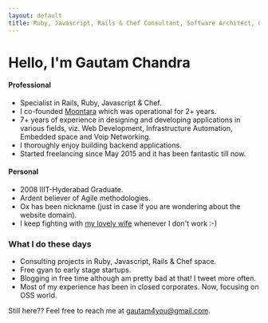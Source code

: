 ```yaml
---
layout: default
title: Ruby, Javascript, Rails & Chef Consultant, Software Architect, Co-Founder of a failed startup!
---
```


# Hello, I'm Gautam Chandra

#### Professional
* Specialist in Rails, Ruby, Javascript & Chef.
* I co-founded [Moontara](https://www.linkedin.com/company/moontara-technovations-pvt-ltd) which was operational for 2+ years.
* 7+ years of experience in designing and developing applications in various fields, viz. Web Development, Infrastructure Automation, Embedded space and Voip Networking.
* I thoroughly enjoy building backend applications.
* Started freelancing since May 2015 and it has been fantastic till now.


#### Personal
* 2008 IIIT-Hyderabad Graduate.
* Ardent believer of Agile methodologies.
* Ox has been nickname (just in case if you are wondering about the website domain).
* I keep fighting with [my lovely wife](https://twitter.com/dhunnapotha/status/663250116246044672) whenever I don't work :-)


### What I do these days
* Consulting projects in Ruby, Javascript, Rails & Chef space.
* Free gyan to early stage startups.
* Blogging in free time although am pretty bad at that! I tweet more often.
* Most of my experience has been in closed corporates. Now, focusing on OSS world.

Still here?? Feel free to reach me at [gautam4you@gmail.com](mailto:gautam4you@gmail.com).

